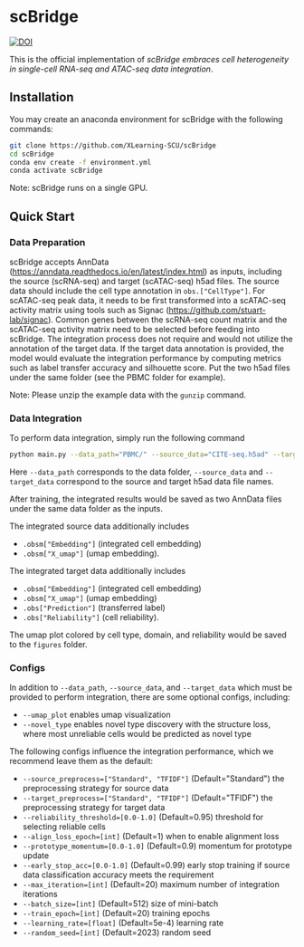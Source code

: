 # scBridge
[![DOI](https://zenodo.org/badge/642258769.svg)](https://zenodo.org/badge/latestdoi/642258769)

This is the official implementation of *scBridge embraces cell heterogeneity in single-cell RNA-seq and ATAC-seq data integration*.

## Installation
You may create an anaconda environment for scBridge with the following commands:
```bash
git clone https://github.com/XLearning-SCU/scBridge
cd scBridge
conda env create -f environment.yml
conda activate scBridge
```
Note: scBridge runs on a single GPU.

## Quick Start
### Data Preparation
scBridge accepts AnnData (https://anndata.readthedocs.io/en/latest/index.html) as inputs, including the source (scRNA-seq) and target (scATAC-seq) h5ad files. The source data should include the cell type annotation in `obs.["CellType"]`. For scATAC-seq peak data, it needs to be first transformed into a scATAC-seq activity matrix using tools such as Signac (https://github.com/stuart-lab/signac). Common genes between the scRNA-seq count matrix and the scATAC-seq activity matrix need to be selected before feeding into scBridge. The integration process does not require and would not utilize the annotation of the target data. If the target data annotation is provided, the model would evaluate the integration performance by computing metrics such as label transfer accuracy and silhouette score. Put the two h5ad files under the same folder (see the PBMC folder for example).

Note: Please unzip the example data with the `gunzip` command.

### Data Integration
To perform data integration, simply run the following command
```bash
python main.py --data_path="PBMC/" --source_data="CITE-seq.h5ad" --target_data="ASAP-seq.h5ad" --umap_plot
```
Here `--data_path` corresponds to the data folder, `--source_data` and `--target_data` correspond to the source and target h5ad data file names.

After training, the integrated results would be saved as two AnnData files under the same data folder as the inputs.

The integrated source data additionally includes
- `.obsm["Embedding"]` (integrated cell embedding)
- `.obsm["X_umap"]` (umap embedding).

The integrated target data additionally includes
- `.obsm["Embedding"]` (integrated cell embedding)
- `.obsm["X_umap"]` (umap embedding)
- `.obs["Prediction"]` (transferred label)
- `.obs["Reliability"]` (cell reliability).

The umap plot colored by cell type, domain, and reliability would be saved to the `figures` folder.

### Configs
In addition to `--data_path`, `--source_data`, and `--target_data` which must be provided to perform integration, there are some optional configs, including:
- `--umap_plot` enables umap visualization
- `--novel_type` enables novel type discovery with the structure loss, where most unreliable cells would be predicted as novel type

The following configs influence the integration performance, which we recommend leave them as the default:
- `--source_preprocess=["Standard", "TFIDF"]` (Default="Standard") the preprocessing strategy for source data
- `--target_preprocess=["Standard", "TFIDF"]` (Default="TFIDF") the preprocessing strategy for target data
- `--reliability_threshold=[0.0-1.0]` (Default=0.95) threshold for selecting reliable cells
- `--align_loss_epoch=[int]` (Default=1) when to enable alignment loss
- `--prototype_momentum=[0.0-1.0]` (Default=0.9) momentum for prototype update
- `--early_stop_acc=[0.0-1.0]` (Default=0.99) early stop training if source data classification accuracy meets the requirement
- `--max_iteration=[int]` (Default=20) maximum number of integration iterations
- `--batch_size=[int]` (Default=512) size of mini-batch
- `--train_epoch=[int]` (Default=20) training epochs
- `--learning_rate=[float]` (Default=5e-4) learning rate
- `--random_seed=[int]` (Default=2023) random seed
